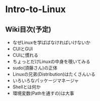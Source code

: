# Intro-to-Linux
## Wiki目次(予定)
- なぜLinuxを学ばばなければいけないか
- CUIとGUI
- CUIに慣れる
- ちょっとだけLinuxの中身を覗いてみる
- sudo(須藤さん)の正体
- Linuxの兄弟(Distribution)はたくさんいる
- いろいろなパッケージマネージャ
- Shellとは何か
- 環境変数(Pathを通すの)は大事
